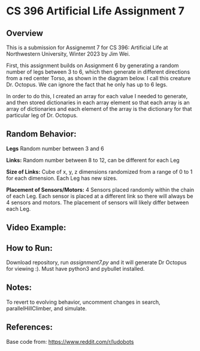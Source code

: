 # CS 396 Artificial Life Assignment 7

## Overview

This is a submission for Assignemnt 7 for CS 396: Artificial Life at Northwestern University, Winter 2023 by Jim Wei.

First, this assignment builds on Assignment 6 by generating a random number of legs between 3 to 6, which then generate in different directions from a red center Torso, as shown in the diagram below. I call this creature Dr. Octopus. We can ignore the fact that he only has up to 6 legs.

In order to do this, I created an array for each value I needed to generate, and then stored dictionaries in each array element so that each array is an array of dictionaries and each element of the array is the dictionary for that particular leg of Dr. Octopus.


## Random Behavior:

**Legs** Random number between 3 and 6

**Links:** Random number between 8 to 12, can be different for each Leg

**Size of Links:** Cube of x, y, z dimensions randomized from a range of 0 to 1 for each dimension. Each Leg has new sizes.

**Placement of Sensors/Motors:** 4 Sensors placed randomly within the chain of each Leg. Each sensor is placed at a different link so there will always be 4 sensors and motors. The placement of sensors will likely differ between each Leg.


## Video Example:



## How to Run:

Download repository, run *assignment7.py* and it will generate Dr Octopus for viewing :). Must have python3 and pybullet installed.

## Notes:

To revert to evolving behavior, uncomment changes in search, parallelHillClimber, and simulate.


## References:
Base code from: https://www.reddit.com/r/ludobots




